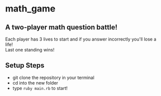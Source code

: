 # math_game

## A two-player math question battle!

Each player has 3 lives to start and if you answer incorrectly you'll lose a life!  
Last one standing wins!

## Setup Steps

- git clone the repository in your terminal
- cd into the new folder
- type `ruby main.rb` to start!